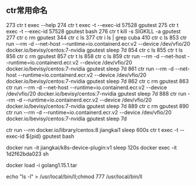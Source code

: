 ## ctr常用命名

  273  ctr t exec --help
  274  ctr t exec -t --exec-id 57528 gputest
  275  ctr t exec -t --exec-id 57528 gputest bash
  276  ctr t kill -s SIGKILL -a gputest
  277  ctr c rm gputest
  344  ctr c ls
  377  ctr i ls | grep cuba
  410  ctr c ls
  853  ctr run --rm -d --net-host --runtime=io.containerd.ecr.v2  --device /dev/vfio/20 docker.io/bevisy/centos:7-nvidia  gputest sleep 7d
  854  ctr c ls
  855  ctr t ls
  856  ctr c rm gputest
  857  ctr t ls
  858  ctr c ls
  859  ctr run --rm -d --net-host --runtime=io.containerd.ecr.v2  --device /dev/vfio/20 docker.io/bevisy/centos:7-nvidia  gputest sleep 7d
  861  ctr run --rm -d --net-host --runtime=io.containerd.ecr.v2  --device /dev/vfio/20 docker.io/bevisy/centos:7-nvidia  gputest sleep 7d
  862  ctr c rm gputest
  863  ctr run --rm -d --net-host --runtime=io.containerd.ecr.v2  --device /dev/vfio/20 docker.io/bevisy/centos:7-nvidia  gputest sleep 7d
  888  ctr run --rm -d --runtime=io.containerd.ecr.v2  --device /dev/vfio/20 docker.io/bevisy/centos:7-nvidia  gputest sleep 7d
  889  ctr c rm gputest
  890  ctr run --rm -d --runtime=io.containerd.ecr.v2  --device /dev/vfio/20 docker.io/bevisy/centos:7-nvidia  gputest sleep 7d


ctr run --rm docker.io/library/centos:8 jiangkai1 sleep 600s
ctr t exec -t --exec-id ${pid} gputest bash

docker run -it jiangkai/k8s-device-plugin:v1 sleep 120s
docker exec -it 1d2f62bda023 sh

docker load -i golang1.15.1.tar

echo "ls -l" > /usr/local/bin/ll;chmod 777 /usr/local/bin/ll



